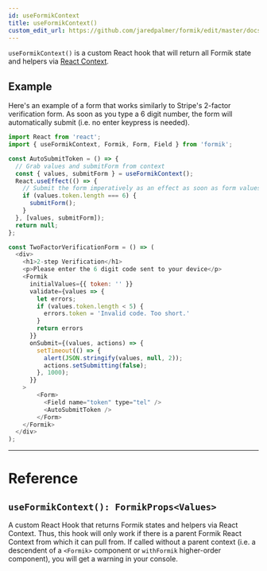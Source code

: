 ```yaml
---
id: useFormikContext
title: useFormikContext()
custom_edit_url: https://github.com/jaredpalmer/formik/edit/master/docs/api/useFormikContext.md
---
```


`useFormikContext()` is a custom React hook that will return all Formik state and helpers via [React Context](https://reactjs.org/docs/context.html).

## Example

Here's an example of a form that works similarly to Stripe's 2-factor verification form. As soon as you type a 6 digit number, the form will automatically submit (i.e. no enter keypress is needed).

```js
import React from 'react';
import { useFormikContext, Formik, Form, Field } from 'formik';

const AutoSubmitToken = () => {
  // Grab values and submitForm from context
  const { values, submitForm } = useFormikContext();
  React.useEffect(() => {
    // Submit the form imperatively as an effect as soon as form values.token are 6 digits long
    if (values.token.length === 6) {
      submitForm();
    }
  }, [values, submitForm]);
  return null;
};

const TwoFactorVerificationForm = () => (
  <div>
    <h1>2-step Verification</h1>
    <p>Please enter the 6 digit code sent to your device</p>
    <Formik
      initialValues={{ token: '' }}
      validate={values => {
        let errors;
        if (values.token.length < 5) {
          errors.token = 'Invalid code. Too short.'
        }
        return errors
      }}
      onSubmit={(values, actions) => {
        setTimeout(() => {
          alert(JSON.stringify(values, null, 2));
          actions.setSubmitting(false);
        }, 1000);
      }}
    >
        <Form>
          <Field name="token" type="tel" />
          <AutoSubmitToken />
        </Form>
    </Formik>
  </div>
);
```

---

# Reference

## `useFormikContext(): FormikProps<Values>`

A custom React Hook that returns Formik states and helpers via React Context. Thus, this hook will only work if there is a parent Formik React Context from which it can pull from. If called without a parent context (i.e. a descendent of a `<Formik>` component or `withFormik` higher-order component), you will get a warning in your console.
